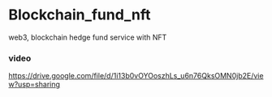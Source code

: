 # Blockchain_fund_nft
web3, blockchain hedge fund service with NFT 
### video
https://drive.google.com/file/d/1i13b0vOYOoszhLs_u6n76QksOMN0jb2E/view?usp=sharing

